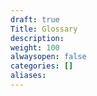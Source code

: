 ```yaml
---
draft: true
Title: Glossary
description:
weight: 100
alwaysopen: false
categories: []
aliases:
---
```

